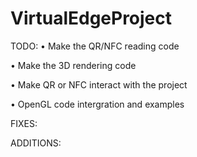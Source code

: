 VirtualEdgeProject
==================

TODO:
• Make the QR/NFC reading code

• Make the 3D rendering code

• Make QR or NFC interact with the project

• OpenGL code intergration and examples


FIXES:





ADDITIONS:



